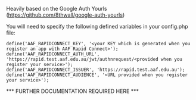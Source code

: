 Heavily based on the Google Auth Yourls (https://github.com/8thwall/google-auth-yourls)

You will need to specify the following defined variables in your config.php file:

```
define('AAF_RAPIDCONNECT_KEY', '<your KEY which is generated when you register an app with AAF Rapid Connect>');
define('AAF_RAPIDCONNECT_AUTH_URL', 'https://rapid.test.aaf.edu.au/jwt/authnrequest/<provided when you register your service>');
define('AAF_RAPIDCONNECT_ISSUER', 'https://rapid.test.aaf.edu.au');
define('AAF_RAPIDCONNECT_AUDIENCE', '<URL provided when you register your service>');
```

*** FURTHER DOCUMENTATION REQUIRED HERE ***
